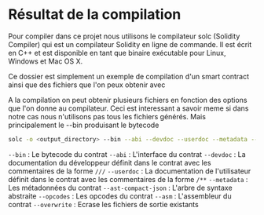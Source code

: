 # Résultat de la compilation

Pour compiler dans ce projet nous utilisons le compilateur solc (Solidity Compiler) qui est un compilateur Solidity en ligne de commande. Il est écrit en C++ et est disponible en tant que binaire exécutable pour Linux, Windows et Mac OS X.   

Ce dossier est simplement un exemple de compilation d'un smart contract ainsi que des fichiers que l'on peux obtenir avec

A la compilation on peut obtenir plusieurs fichiers en fonction des options que l'on donne au compilateur. Ceci est interessant a savoir 
meme si dans notre cas nous n'utilisons pas tous les fichiers générés. Mais principalement le --bin produisant le bytecode 

```bash
solc -o <output_directory> --bin --abi --devdoc --userdoc --metadata --ast-compact-json --opcodes --asm <input_file> --overwrite
```

 `--bin` : Le bytecode du contrat
 `--abi` : L'interface du contrat
 `--devdoc` : La documentation du développeur définit dans le contrat avec les commentaires de la forme `///`
 `--userdoc` : La documentation de l'utilisateur définit dans le contrat avec les commentaires de la forme `/**`
 `--metadata` : Les métadonnées du contrat
 `--ast-compact-json` : L'arbre de syntaxe abstraite
 `--opcodes` : Les opcodes du contrat
 `--asm` : L'assembleur du contrat
 `--overwrite` : Ecrase les fichiers de sortie existants
